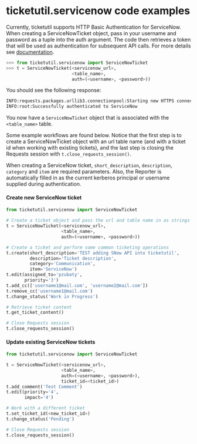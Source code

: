 # ticketutil.servicenow code examples

Currently, ticketutil supports HTTP Basic Authentication for ServiceNow.
When creating a ServiceNowTicket object, pass in your username
and password as a tuple into the auth argument. The code then retrieves
a token that will be used as authentication for subsequent API calls.
For more details see [documentation](../docs/servicenow.md).

```python
>>> from ticketutil.servicenow import ServiceNowTicket
>>> t = ServiceNowTicket(<servicenow_url>,
                         <table_name>,
                         auth=(<username>, <password>))
```

You should see the following response:
```python
INFO:requests.packages.urllib3.connectionpool:Starting new HTTPS connection (1): <servicenow_url>
INFO:root:Successfully authenticated to ServiceNow
```
You now have a `ServiceNowTicket` object that is associated with the
`<table_name>` table.

Some example workflows are found below. Notice that the first step is to
create a ServiceNowTicket object with an url table name (and with a ticket id
when working with existing tickets), and the last step is closing the Requests
session with `t.close_requests_session()`.

When creating a ServiceNow ticket, `short_description`, `description`,
`category` and `item` are required parameters. Also, the Reporter is
automatically filled in as the current kerberos principal or username supplied
during authentication.

#### Create new ServiceNow ticket
```python
from ticketutil.servicenow import ServiceNowTicket

# Create a ticket object and pass the url and table name in as strings
t = ServiceNowTicket(<servicenow_url>,
                     <table_name>,
                     auth=(<username>, <password>))

# Create a ticket and perform some common ticketing operations
t.create(short_description='TEST adding SNow API into ticketutil',
         description='Ticket description',
         category='Communication',
         item='ServiceNow')
t.edit(assigned_to='pzubaty',
       priority='3')
t.add_cc(['username1@mail.com', 'username2@mail.com'])
t.remove_cc('username1@mail.com')
t.change_status('Work in Progress')

# Retrieve ticket content
t.get_ticket_content()

# Close Requests session
t.close_requests_session()
```

#### Update existing ServiceNow tickets
```python
from ticketutil.servicenow import ServiceNowTicket

t = ServiceNowTicket(<servicenow_url>,
                     <table_name>,
                     auth=(<username>, <password>),
                     ticket_id=<ticket_id>)
t.add_comment('Test Comment')
t.edit(priority='4',
       impact='4')

# Work with a different ticket
t.set_ticket_id(<new_ticket_id>)
t.change_status('Pending')

# Close Requests session
t.close_requests_session()
```
